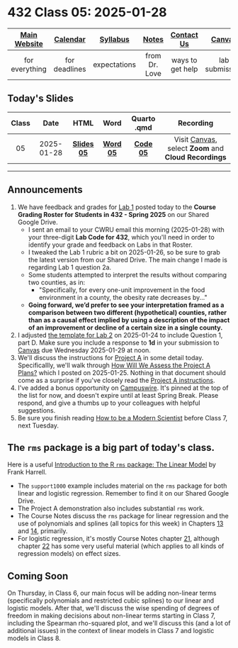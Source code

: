 # 432 Class 05: 2025-01-28

[Main Website](https://thomaselove.github.io/432-2025/) | [Calendar](https://thomaselove.github.io/432-2025/calendar.html) | [Syllabus](https://thomaselove.github.io/432-syllabus-2025/) | [Notes](https://thomaselove.github.io/432-notes/) | [Contact Us](https://thomaselove.github.io/432-2025/contact.html) | [Canvas](https://canvas.case.edu) | [Data and Code](https://github.com/THOMASELOVE/432-data) | [Sources](https://github.com/THOMASELOVE/432-classes-2024/tree/main/sources)
:-----------: | :--------------: | :----------: | :---------: | :-------------: | :-----------: | :------------: |:------:
for everything | for deadlines | expectations | from Dr. Love | ways to get help | lab submission | for downloads | to read

## Today's Slides

Class | Date | HTML | Word | Quarto .qmd | Recording
:---: | :--------: | :------: | :------: | :------: | :-------------:
05 | 2025-01-28 | **[Slides 05](https://thomaselove.github.io/432-slides-2025/slides05.html)** | **[Word 05](https://thomaselove.github.io/432-slides-2025/slides05w.docx)** | **[Code 05](https://github.com/THOMASELOVE/432-slides-2025/blob/main/slides05.qmd)** | Visit [Canvas](https://canvas.case.edu/), select **Zoom** and **Cloud Recordings**

---

## Announcements

1. We have feedback and grades for [Lab 1](https://thomaselove.github.io/432-2025/lab1.html) posted today to the **Course Grading Roster for Students in 432 - Spring 2025** on our Shared Google Drive.
    - I sent an email to your CWRU email this morning (2025-01-28) with your three-digit **Lab Code for 432**, which you'll need in order to identify your grade and feedback on Labs in that Roster.
    - I tweaked the Lab 1 rubric a bit on 2025-01-26, so be sure to grab the latest version from our Shared Drive. The main change I made is regarding Lab 1 question 2a.
    - Some students attempted to interpret the results without comparing two counties, as in:
        - "Specifically, for every one-unit improvement in the food environment in a county, the obesity rate decreases by..."
    - **Going forward, we’d prefer to see your interpretation framed as a comparison between two different (hypothetical) counties, rather than as a causal effect implied by using a description of the impact of an improvement or decline of a certain size in a single county.**
2. I adjusted [the template for Lab 2](https://github.com/THOMASELOVE/432-data/blob/master/data/432_lab2_template.qmd) on 2025-01-24 to include Question 1, part D. Make sure you include a response to **1d** in your submission to [Canvas](https://canvas.case.edu) due Wednesday 2025-01-29 at noon.
3. We'll discuss the instructions for [Project A](https://thomaselove.github.io/432-2025/projA.html) in some detail today. Specificallly, we'll walk through [How Will We Assess the Project A Plans?](https://github.com/THOMASELOVE/432-classes-2025/blob/main/projectA/rubric_plan.md) which I posted on 2025-01-25. Nothing in that document should come as a surprise if you've closely read the [Project A instructions](https://thomaselove.github.io/432-2025/projA.html).
4. I've added a bonus opportunity on [Campuswire](https://campuswire.com/). It's pinned at the top of the list for now, and doesn't expire until at least Spring Break. Please respond, and give a thumbs up to your colleagues with helpful suggestions.
5. Be sure you finish reading [How to be a Modern Scientist](https://leanpub.com/modernscientist) before Class 7, next Tuesday.

## The `rms` package is a big part of today's class.

Here is a useful [Introduction to the R `rms` package: The Linear Model](https://hbiostat.org/bbr/rmsintro.html) by Frank Harrell.

- The `support1000` example includes material on the `rms` package for both linear and logistic regression. Remember to find it on our Shared Google Drive.
- The Project A demonstration also includes substantial `rms` work.
- The Course Notes discuss the `rms` package for linear regression and the use of polynomials and splines (all topics for this week) in Chapters [13](https://thomaselove.github.io/432-notes/nonlinearity.html) and [14](https://thomaselove.github.io/432-notes/olsfitting.html), primarily.
- For logistic regression, it's mostly Course Notes chapter [21](https://thomaselove.github.io/432-notes/logistic3.html), although chapter [22](https://thomaselove.github.io/432-notes/effectsize.html) has some very useful material (which applies to all kinds of regression models) on effect sizes.

## Coming Soon

On Thursday, in Class 6, our main focus will be adding non-linear terms (specifically polynomials and restricted cubic splines) to our linear and logistic models. After that, we'll discuss the wise spending of degrees of freedom in making decisions about non-linear terms starting in Class 7, including the Spearman rho-squared plot, and we'll discuss this (and a lot of additional issues) in the context of linear models in Class 7 and logistic models in Class 8.

